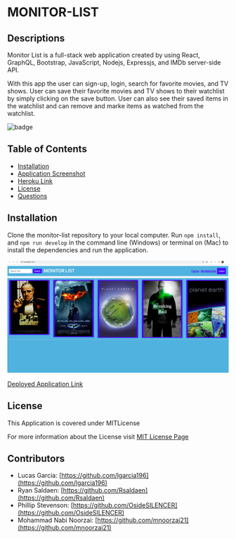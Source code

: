 # MONITOR-LIST

## Descriptions

Monitor List is a full-stack web application created by using React, GraphQL, Bootstrap, JavaScript, Nodejs, Expressjs, and IMDb server-side API.

With this app the user can sign-up, login, search for favorite movies, and TV shows. User can save their favorite movies and TV shows to their watchlist by simply clicking on the save button. User can also see their saved items in the watchlist and can remove and marke items as watched from the watchlist.

![badge](https://img.shields.io/badge/license-MITLicense-brightgreen)

## Table of Contents

- [Installation](#Installation)
- [Application Screenshot](#Screenshot)
- [Heroku Link](#Heroku)
- [License](#License)
- [Questions](#Questions)

## Installation

Clone the monitor-list repository to your local computer. Run `npm install`, and `npm run develop` in the command line (Windows) or terminal on (Mac) to install the dependencies and run the application.

![Application Screenshot](./client/src/images/screenshot.png)

[Deployed Application Link](https://monitor-list.herokuapp.com/)

## License

This Application is covered under MITLicense

For more information about the License visit [MIT License Page](https://choosealicense.com/licenses/mit/)

## Contributors

- Lucas Garcia: [https://github.com/lgarcia196](https://github.com/lgarcia196)
- Ryan Saldaen: [https://github.com/Rsaldaen](https://github.com/Rsaldaen)
- Phillip Stevenson: [https://github.com/OsideSILENCER](https://github.com/OsideSILENCER)
- Mohammad Nabi Noorzai: [https://github.com/mnoorzai21](https://github.com/mnoorzai21)
